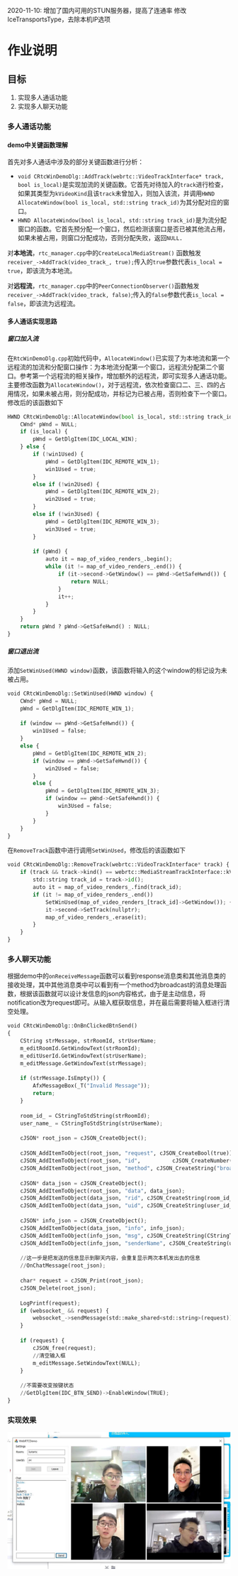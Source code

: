 2020-11-10:
增加了国内可用的STUN服务器，提高了连通率
修改IceTransportsType，去除本机IP选项

# 作业说明

## 目标

1. 实现多人通话功能
2. 实现多人聊天功能

### 多人通话功能

#### demo中关键函数理解

首先对多人通话中涉及的部分关键函数进行分析：

* `void CRtcWinDemoDlg::AddTrack(webrtc::VideoTrackInterface* track, bool is_local)`是实现加流的关键函数。它首先对待加入的`track`进行检查，如果其类型为`kVideoKind`且该`track`未曾加入，则加入该流，并调用`HWND AllocateWindow(bool is_local, std::string track_id)`为其分配对应的窗口。
* `HWND AllocateWindow(bool is_local, std::string track_id)`是为流分配窗口的函数。它首先预分配一个窗口，然后检测该窗口是否已被其他流占用，如果未被占用，则窗口分配成功，否则分配失败，返回`NULL`．

对**本地流**，`rtc_manager.cpp`中的`CreateLocalMediaStream()` 函数触发`receiver_->AddTrack(video_track_, true);`传入的`true`参数代表`is_local = true`，即该流为本地流。

对**远程流**，`rtc_manager.cpp`中的`PeerConnectionObserver()`函数触发`receiver_->AddTrack(video_track, false)`;传入的`false`参数代表`is_local = false`，即该流为远程流。

#### 多人通话实现思路

##### 窗口加入流

在`RtcWinDemoDlg.cpp`初始代码中，`AllocateWindow()`已实现了为本地流和第一个远程流的加流和分配窗口操作：为本地流分配第一个窗口，远程流分配第二个窗口。参考第一个远程流的相关操作，增加额外的远程流，即可实现多人通话功能。主要修改函数为`AllocateWindow()`，对于远程流，依次检查窗口二、三、四的占用情况，如果未被占用，则分配成功，并标记为已被占用，否则检查下一个窗口。修改后的该函数如下

```python
HWND CRtcWinDemoDlg::AllocateWindow(bool is_local, std::string track_id) {
	CWnd* pWnd = NULL;
	if (is_local) {
		pWnd = GetDlgItem(IDC_LOCAL_WIN);
	} else {
		if (!win1Used) {
			pWnd = GetDlgItem(IDC_REMOTE_WIN_1);
			win1Used = true;
		}
		else if (!win2Used) {
			pWnd = GetDlgItem(IDC_REMOTE_WIN_2);
			win2Used = true;
		}
		else if (!win3Used) {
			pWnd = GetDlgItem(IDC_REMOTE_WIN_3);
			win3Used = true;
		}
		
		if (pWnd) {
			auto it = map_of_video_renders_.begin();
			while (it != map_of_video_renders_.end()) {
				if (it->second->GetWindow() == pWnd->GetSafeHwnd()) {
					return NULL;
				}
				it++;
			}
		}
	}
	return pWnd ? pWnd->GetSafeHwnd() : NULL;
}
```

##### 窗口退出流

添加`SetWinUsed(HWND window)`函数，该函数将输入的这个window的标记设为未被占用。

```python
void CRtcWinDemoDlg::SetWinUsed(HWND window) {
	CWnd* pWnd = NULL;
	pWnd = GetDlgItem(IDC_REMOTE_WIN_1);

	if (window == pWnd->GetSafeHwnd()) {
		win1Used = false;
	}
	else {
		pWnd = GetDlgItem(IDC_REMOTE_WIN_2);
		if (window == pWnd->GetSafeHwnd()) {
			win2Used = false;
		}
		else {
			pWnd = GetDlgItem(IDC_REMOTE_WIN_3);
			if (window == pWnd->GetSafeHwnd()) {
				win3Used = false;
			}
		}
	}
}
```

在`RemoveTrack`函数中进行调用`SetWinUsed`，修改后的该函数如下

```python
void CRtcWinDemoDlg::RemoveTrack(webrtc::VideoTrackInterface* track) {
	if (track && track->kind() == webrtc::MediaStreamTrackInterface::kVideoKind) {
		std::string track_id = track->id();
		auto it = map_of_video_renders_.find(track_id);
		if (it != map_of_video_renders_.end()) 
			SetWinUsed(map_of_video_renders_[track_id]->GetWindow()); {
			it->second->SetTrack(nullptr);
			map_of_video_renders_.erase(it);
		}
	}
}
```

### 多人聊天功能

根据demo中的`onReceiveMessage`函数可以看到response消息类和其他消息类的接收处理，其中其他消息类中可以看到有一个method为broadcast的消息处理函数，根据该函数就可以设计发信息的json内容格式，由于是主动信息，将notification改为request即可。从输入框获取信息，并在最后需要将输入框进行清空处理。

```python
void CRtcWinDemoDlg::OnBnClickedBtnSend()
{
	CString strMessage, strRoomId, strUserName;
	m_editRoomId.GetWindowText(strRoomId);
	m_editUserId.GetWindowText(strUserName);
	m_editMessage.GetWindowText(strMessage);

	if (strMessage.IsEmpty()) {
		AfxMessageBox(_T("Invalid Message"));
		return;
	}

	room_id_ = CStringToStdString(strRoomId);
	user_name_ = CStringToStdString(strUserName);

	cJSON* root_json = cJSON_CreateObject();

	cJSON_AddItemToObject(root_json, "request", cJSON_CreateBool(true));
	cJSON_AddItemToObject(root_json, "id", 			cJSON_CreateNumber(AllocateSession(kWebSocketRequestJoinRoom, user_id_)));
	cJSON_AddItemToObject(root_json, "method", cJSON_CreateString("broadcast"));

	cJSON* data_json = cJSON_CreateObject();
	cJSON_AddItemToObject(root_json, "data", data_json);
	cJSON_AddItemToObject(data_json, "rid", cJSON_CreateString(room_id_.c_str()));
	cJSON_AddItemToObject(data_json, "uid", cJSON_CreateString(user_id_.c_str()));

	cJSON* info_json = cJSON_CreateObject();
	cJSON_AddItemToObject(data_json, "info", info_json);
	cJSON_AddItemToObject(info_json, "msg", cJSON_CreateString(CStringToStdString(strMessage).c_str()));
	cJSON_AddItemToObject(info_json, "senderName", cJSON_CreateString(user_name_.c_str()));

	//这一步是把发送的信息显示到聊天内容，会重复显示两次本机发出去的信息
	//OnChatMessage(root_json);

	char* request = cJSON_Print(root_json);
	cJSON_Delete(root_json);

	LogPrintf(request);
	if (websocket_ && request) {
		websocket_->sendMessage(std::make_shared<std::string>(request));
	}

	if (request) {
		cJSON_free(request);
		//清空输入框
		m_editMessage.SetWindowText(NULL);
	}

	//不需要改变按键状态
	//GetDlgItem(IDC_BTN_SEND)->EnableWindow(TRUE);
}
```
### 实现效果
![](./demo.jpg)
